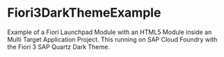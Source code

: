 # Fiori3DarkThemeExample
Example of a Fiori Launchpad Module with an HTML5 Module inside an Multi Target Application Project. This running on SAP Cloud Foundry with the Fiori 3 SAP Quartz Dark Theme.
